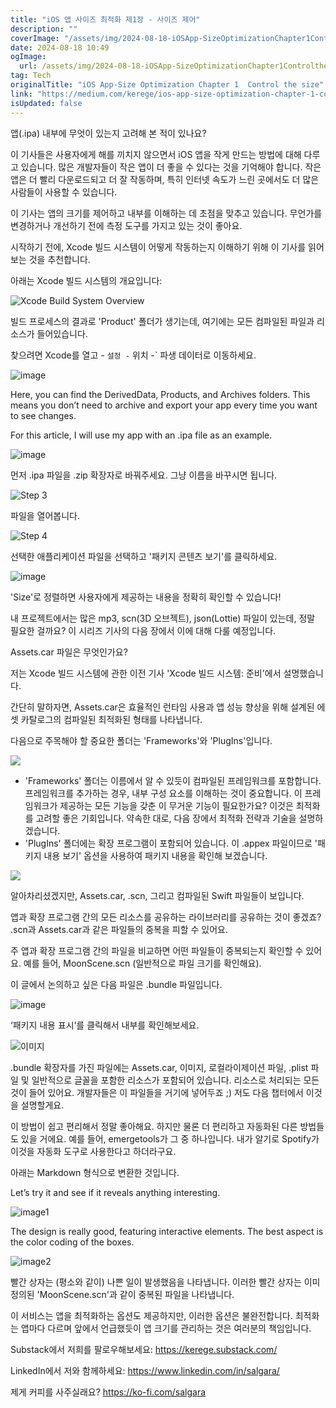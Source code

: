 ```yaml
---
title: "iOS 앱 사이즈 최적화 제1장 - 사이즈 제어"
description: ""
coverImage: "/assets/img/2024-08-18-iOSApp-SizeOptimizationChapter1Controlthesize_0.png"
date: 2024-08-18 10:49
ogImage: 
  url: /assets/img/2024-08-18-iOSApp-SizeOptimizationChapter1Controlthesize_0.png
tag: Tech
originalTitle: "iOS App-Size Optimization Chapter 1  Control the size"
link: "https://medium.com/kerege/ios-app-size-optimization-chapter-1-control-the-size-a74fd59f0fb5"
isUpdated: false
---
```



앱(.ipa) 내부에 무엇이 있는지 고려해 본 적이 있나요?

이 기사들은 사용자에게 해를 끼치지 않으면서 iOS 앱을 작게 만드는 방법에 대해 다루고 있습니다. 많은 개발자들이 작은 앱이 더 좋을 수 있다는 것을 기억해야 합니다. 작은 앱은 더 빨리 다운로드되고 더 잘 작동하며, 특히 인터넷 속도가 느린 곳에서도 더 많은 사람들이 사용할 수 있습니다.

이 기사는 앱의 크기를 제어하고 내부를 이해하는 데 초점을 맞추고 있습니다. 무언가를 변경하거나 개선하기 전에 측정 도구를 가지고 있는 것이 좋아요.

시작하기 전에, Xcode 빌드 시스템이 어떻게 작동하는지 이해하기 위해 이 기사를 읽어보는 것을 추천합니다.

<div class="content-ad"></div>

아래는 Xcode 빌드 시스템의 개요입니다:

![Xcode Build System Overview](/assets/img/2024-08-18-iOSApp-SizeOptimizationChapter1Controlthesize_0.png)

빌드 프로세스의 결과로 'Product' 폴더가 생기는데, 여기에는 모든 컴파일된 파일과 리소스가 들어있습니다.

찾으려면 Xcode를 열고 - `설정 -` 위치 -` 파생 데이터로 이동하세요.

<div class="content-ad"></div>


![image](/assets/img/2024-08-18-iOSApp-SizeOptimizationChapter1Controlthesize_1.png)

Here, you can find the DerivedData, Products, and Archives folders. This means you don’t need to archive and export your app every time you want to see changes.

For this article, I will use my app with an .ipa file as an example.

![image](/assets/img/2024-08-18-iOSApp-SizeOptimizationChapter1Controlthesize_2.png)


<div class="content-ad"></div>

먼저 .ipa 파일을 .zip 확장자로 바꿔주세요. 그냥 이름을 바꾸시면 됩니다.

![Step 3](/assets/img/2024-08-18-iOSApp-SizeOptimizationChapter1Controlthesize_3.png)

파일을 열어봅니다.

![Step 4](/assets/img/2024-08-18-iOSApp-SizeOptimizationChapter1Controlthesize_4.png)

<div class="content-ad"></div>

선택한 애플리케이션 파일을 선택하고 '패키지 콘텐츠 보기'를 클릭하세요.

![image](/assets/img/2024-08-18-iOSApp-SizeOptimizationChapter1Controlthesize_5.png)

'Size'로 정렬하면 사용자에게 제공하는 내용을 정확히 확인할 수 있습니다!

내 프로젝트에서는 많은 mp3, scn(3D 오브젝트), json(Lottie) 파일이 있는데, 정말 필요한 걸까요? 이 시리즈 기사의 다음 장에서 이에 대해 다룰 예정입니다.

<div class="content-ad"></div>

Assets.car 파일은 무엇인가요?

저는 Xcode 빌드 시스템에 관한 이전 기사 'Xcode 빌드 시스템: 준비'에서 설명했습니다.

간단히 말하자면, Assets.car은 효율적인 런타임 사용과 앱 성능 향상을 위해 설계된 에셋 카탈로그의 컴파일된 최적화된 형태를 나타냅니다.

다음으로 주목해야 할 중요한 폴더는 'Frameworks'와 'PlugIns'입니다.

<div class="content-ad"></div>

<img src="/assets/img/2024-08-18-iOSApp-SizeOptimizationChapter1Controlthesize_6.png" />

- 'Frameworks' 폴더는 이름에서 알 수 있듯이 컴파일된 프레임워크를 포함합니다. 프레임워크를 추가하는 경우, 내부 구성 요소를 이해하는 것이 중요합니다. 이 프레임워크가 제공하는 모든 기능을 갖춘 이 무거운 기능이 필요한가요? 이것은 최적화를 고려할 좋은 기회입니다. 약속한 대로, 다음 장에서 최적화 전략과 기술을 설명하겠습니다.
- 'PlugIns' 폴더에는 확장 프로그램이 포함되어 있습니다. 이 .appex 파일이므로 '패키지 내용 보기' 옵션을 사용하여 패키지 내용을 확인해 보겠습니다.

<img src="/assets/img/2024-08-18-iOSApp-SizeOptimizationChapter1Controlthesize_7.png" />

알아차리셨겠지만, Assets.car, .scn, 그리고 컴파일된 Swift 파일들이 보입니다.

<div class="content-ad"></div>

앱과 확장 프로그램 간의 모든 리소스를 공유하는 라이브러리를 공유하는 것이 좋겠죠? .scn과 Assets.car과 같은 파일들의 중복을 피할 수 있어요.

주 앱과 확장 프로그램 간의 파일을 비교하면 어떤 파일들이 중복되는지 확인할 수 있어요. 예를 들어, MoonScene.scn (일반적으로 파일 크기를 확인해요).

이 글에서 논의하고 싶은 다음 파일은 .bundle 파일입니다.

![image](/assets/img/2024-08-18-iOSApp-SizeOptimizationChapter1Controlthesize_8.png)

<div class="content-ad"></div>

‘패키지 내용 표시’를 클릭해서 내부를 확인해보세요.

![이미지](/assets/img/2024-08-18-iOSApp-SizeOptimizationChapter1Controlthesize_9.png)

.bundle 확장자를 가진 파일에는 Assets.car, 이미지, 로컬라이제이션 파일, .plist 파일 및 일반적으로 글꼴을 포함한 리소스가 포함되어 있습니다. 리소스로 처리되는 모든 것이 들어 있어요. 개발자들은 이 파일들을 거기에 넣어두죠 ;) 저도 다음 챕터에서 이것을 설명할게요.

이 방법이 쉽고 편리해서 정말 좋아해요. 하지만 물론 더 편리하고 자동화된 다른 방법들도 있을 거에요. 예를 들어, emergetools가 그 중 하나입니다. 내가 알기로 Spotify가 이것을 자동화 도구로 사용한다고 하더라구요.

<div class="content-ad"></div>

아래는 Markdown 형식으로 변환한 것입니다.


Let’s try it and see if it reveals anything interesting.

![image1](/assets/img/2024-08-18-iOSApp-SizeOptimizationChapter1Controlthesize_10.png)

The design is really good, featuring interactive elements. The best aspect is the color coding of the boxes.

![image2](/assets/img/2024-08-18-iOSApp-SizeOptimizationChapter1Controlthesize_11.png)


<div class="content-ad"></div>

빨간 상자는 (평소와 같이) 나쁜 일이 발생했음을 나타냅니다. 이러한 빨간 상자는 이미 정의된 'MoonScene.scn'과 같이 중복된 파일을 나타냅니다.

이 서비스는 앱을 최적화하는 옵션도 제공하지만, 이러한 옵션은 불완전합니다. 최적화는 앱마다 다르며 앞에서 언급했듯이 앱 크기를 관리하는 것은 여러분의 책임입니다.

Substack에서 저희를 팔로우해보세요: https://kerege.substack.com/

LinkedIn에서 저와 함께하세요: https://www.linkedin.com/in/salgara/

<div class="content-ad"></div>

제게 커피를 사주실래요? https://ko-fi.com/salgara